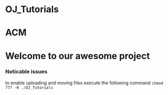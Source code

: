 
# OJ_Tutorials
# ACM
# Welcome to our awesome project  

### Noticable issues
to enable uploading and moving files
execute the following command 
`chmod 777 -R ./OJ_Tutorials`

